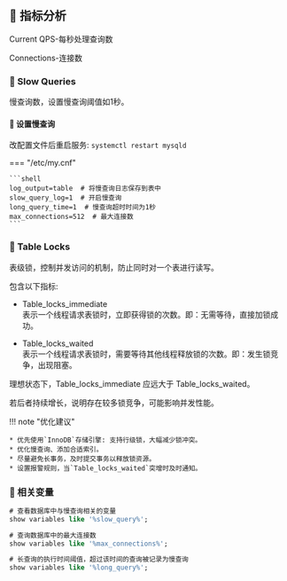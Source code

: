 ## 📌 指标分析

Current QPS-每秒处理查询数

Connections-连接数

### 🚁 Slow Queries

慢查询数，设置慢查询阈值如1秒。

#### 🔧 设置慢查询

改配置文件后重启服务: `systemctl restart mysqld`

=== "/etc/my.cnf"

    ```shell
    log_output=table  # 将慢查询日志保存到表中
    slow_query_log=1  # 开启慢查询
    long_query_time=1  # 慢查询超时时间为1秒
    max_connections=512  # 最大连接数
    ```

### 🚁 Table Locks

表级锁，控制并发访问的机制，防止同时对一个表进行读写。

包含以下指标: 

* Table_locks_immediate  
表示一个线程请求表锁时，立即获得锁的次数。即：无需等待，直接加锁成功。

* Table_locks_waited  
表示一个线程请求表锁时，需要等待其他线程释放锁的次数。即：发生锁竞争，出现阻塞。

理想状态下，Table_locks_immediate 应远大于 Table_locks_waited。

若后者持续增长，说明存在较多锁竞争，可能影响并发性能。

!!! note "优化建议"

    * 优先使用`InnoDB`存储引擎: 支持行级锁，大幅减少锁冲突。
    * 优化慢查询、添加合适索引。
    * 尽量避免长事务，及时提交事务以释放锁资源。
    * 设置报警规则，当`Table_locks_waited`突增时及时通知。

### 🚁 相关变量

```sql
# 查看数据库中与慢查询相关的变量
show variables like '%slow_query%';

# 查询数据库中的最大连接数
show variables like '%max_connections%';

# 长查询的执行时间阈值，超过该时间的查询被记录为慢查询
show variables like '%long_query%';
```

